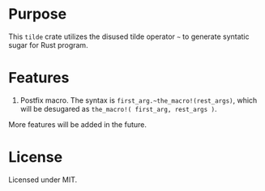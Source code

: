 # Purpose

This `tilde` crate utilizes the disused tilde operator `~` to generate
syntatic sugar for Rust program.

# Features

1. Postfix macro. The syntax is `first_arg.~the_macro!(rest_args)`, which will
be desugared as `the_macro!( first_arg, rest_args )`.

More features will be added in the future.

# License

Licensed under MIT.
